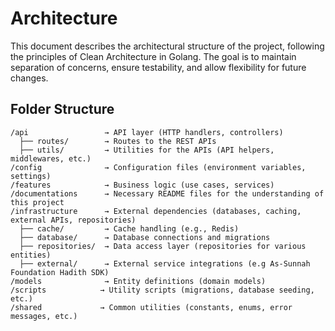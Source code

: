 # Architecture

This document describes the architectural structure of the project, following the principles of Clean Architecture in Golang. The goal is to maintain separation of concerns, ensure testability, and allow flexibility for future changes.

## Folder Structure

```unset
/api                 → API layer (HTTP handlers, controllers)
  ├── routes/        → Routes to the REST APIs
  ├── utils/         → Utilities for the APIs (API helpers, middlewares, etc.)
/config              → Configuration files (environment variables, settings)
/features            → Business logic (use cases, services)
/documentations      → Necessary README files for the understanding of this project
/infrastructure      → External dependencies (databases, caching, external APIs, repositories)
  ├── cache/         → Cache handling (e.g., Redis)
  ├── database/      → Database connections and migrations
  ├── repositories/  → Data access layer (repositories for various entities)
  ├── external/      → External service integrations (e.g As-Sunnah Foundation Hadith SDK)
/models              → Entity definitions (domain models)
/scripts            → Utility scripts (migrations, database seeding, etc.)
/shared             → Common utilities (constants, enums, error messages, etc.)
```
